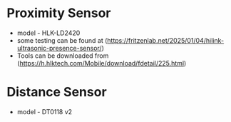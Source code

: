 # Proximity Sensor

- model - HLK-LD2420
- some testing can be found at (https://fritzenlab.net/2025/01/04/hilink-ultrasonic-presence-sensor/)
- Tools can be downloaded from (https://h.hlktech.com/Mobile/download/fdetail/225.html)


# Distance Sensor

- model - DT0118 v2
